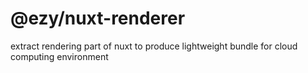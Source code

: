 # @ezy/nuxt-renderer

extract rendering part of nuxt to produce lightweight bundle for cloud computing environment
